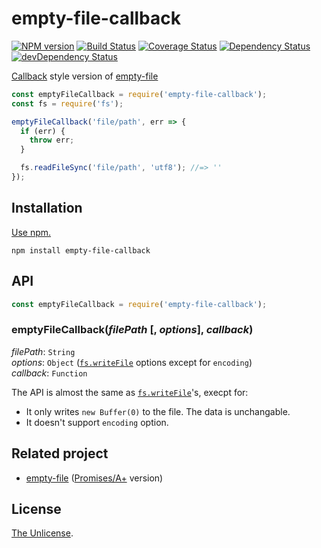 # empty-file-callback

[![NPM version](https://img.shields.io/npm/v/empty-file-callback.svg)](https://www.npmjs.com/package/empty-file-callback)
[![Build Status](https://travis-ci.org/shinnn/empty-file-callback.svg?branch=master)](https://travis-ci.org/shinnn/empty-file-callback)
[![Coverage Status](https://img.shields.io/coveralls/shinnn/empty-file-callback.svg)](https://coveralls.io/r/shinnn/empty-file-callback)
[![Dependency Status](https://david-dm.org/shinnn/empty-file-callback.svg)](https://david-dm.org/shinnn/empty-file-callback)
[![devDependency Status](https://david-dm.org/shinnn/empty-file-callback/dev-status.svg)](https://david-dm.org/shinnn/empty-file-callback#info=devDependencies)

[Callback](http://thenodeway.io/posts/understanding-error-first-callbacks/) style version of [empty-file](https://github.com/shinnn/empty-file)

```javascript
const emptyFileCallback = require('empty-file-callback');
const fs = require('fs');

emptyFileCallback('file/path', err => {
  if (err) {
    throw err;
  }

  fs.readFileSync('file/path', 'utf8'); //=> ''
});
```

## Installation

[Use npm.](https://docs.npmjs.com/cli/install)

```
npm install empty-file-callback
```

## API

```javascript
const emptyFileCallback = require('empty-file-callback');
```

### emptyFileCallback(*filePath* [, *options*], *callback*)

*filePath*: `String`  
*options*: `Object` ([`fs.writeFile`][fs-writefile] options except for `encoding`)  
*callback*: `Function`

The API is almost the same as [`fs.writeFile`][fs-writefile]'s, execpt for:

* It only writes `new Buffer(0)` to the file. The data is unchangable.  
* It doesn't support `encoding` option.

## Related project

* [empty-file][empty-file] ([Promises/A+](https://promisesaplus.com/) version)

## License

[The Unlicense](./LICENSE).

[empty-file]: https://github.com/shinnn/empty-file
[fs-writefile]: https://nodejs.org/api/fs.html#fs_fs_writesync_fd_data_position_encoding
